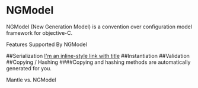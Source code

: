 NGModel
=======
NGModel (New Generation Model) is a convention over configuration model framework for objective-C.

Features Supported By NGModel

##Serialization
[I'm an inline-style link with title](https://www.google.com "Google's Homepage")
##Instantiation
##Validation
##Copying / Hashing
####Copying and hashing methods are automatically generated for you.

Mantle vs. NGModel
